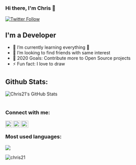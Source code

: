 ### Hi there, I'm Chris 👋

[![Twitter Follow](https://img.shields.io/twitter/follow/Chris21?color=1DA1F2&logo=twitter&style=for-the-badge)](https://twitter.com/intent/follow?original_referer=https%3A%2F%2Fgithub.com%2F21lChrisl12&screen_name=21lChrisl12)

## I'm a Developer

- 🌱 I’m currently learning everything 🤣
- 👯 I’m looking to find friends with same interest
- 🥅 2020 Goals: Contribute more to Open Source projects
- ⚡ Fun fact: I love to draw

## Github Stats:

<img align="left" alt="Chris21's GitHub Stats" src="https://github-readme-stats.vercel.app/api?username=Chris166&show_icons=true&hide_border=true" />

<br/>
<br/>

### Connect with me:

[<img align="left" alt="Chris | YouTube" width="22px" src="https://cdn.jsdelivr.net/npm/simple-icons@v3/icons/youtube.svg" />][youtube]
[<img align="left" alt="Chris21 | Twitter" width="22px" src="https://cdn.jsdelivr.net/npm/simple-icons@v3/icons/twitter.svg" />][twitter]
[<img align="left" alt="Chris21 | Instagram" width="22px" src="https://cdn.jsdelivr.net/npm/simple-icons@v3/icons/instagram.svg" />][instagram]

<br/>

### Most used languages:

<a href="https://github.com/Chris166">
  <img align="center" src="https://github-readme-stats.vercel.app/api/top-langs/?username=chris166&theme=light&hide_langs_below=1" />
</a>



<p align="left"> <img src="https://komarev.com/ghpvc/?username=chris166&label=Views&color=blue&style=plastic" alt="chris21" /> </p>

[twitter]: https://twitter.com/21lChrisl12
[youtube]: https://www.youtube.com/channel/UC1BqxiuZ2giJKhLeKgcEjMA?view_as=subscriber
[instagram]: https://www.instagram.com/chris.0021/
